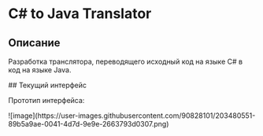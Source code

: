 # C# to Java Translator
## Описание 
<p>Разработка транслятора, переводящего исходный код на языке C# в код на языке Java.</p>
## Текущий интерфейс
<p>Прототип интерфейса: </p>
![image](https://user-images.githubusercontent.com/90828101/203480551-89b5a9ae-0041-4d7d-9e9e-2663793d0307.png)
